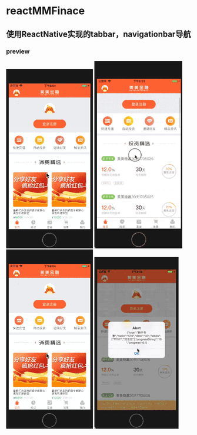 # reactMMFinace
<h2>使用ReactNative实现的tabbar，navigationbar导航</h2>
<h3>preview</h3>
<img src="./showResource/copy1.gif"
alt=''
style="max-width:100%">
<img src="./showResource/2018-05-14.gif"
alt=''
style="max-width:100%">
<img src="./showResource/copy1.gif"
alt=''
style="max-width:100%">
<img src="./showResource/2018-05-17.gif"
alt=''
style="max-width:100%">